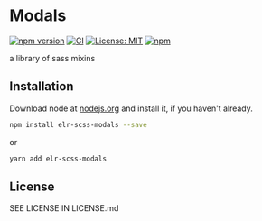# Modals

[![npm version](http://img.shields.io/npm/v/elr-scss-modals.svg)](https://www.npmjs.org/package/elr-scss-modals)
[![CI](https://github.com/Beth3346/elr-scss-modals/actions/workflows/node.js.yml/badge.svg)](https://github.com/Beth3346/elr-scss-modals/actions/workflows/node.js.yml)
[![License: MIT](https://img.shields.io/badge/License-MIT-yellow.svg)](https://opensource.org/licenses/MIT)
[![npm](https://img.shields.io/npm/dm/elr-scss-modals.svg?style=flat)](https://npmjs.com/package/elr-scss-modals)

a library of sass mixins

## Installation

Download node at [nodejs.org](http://nodejs.org) and install it, if you haven't already.

```sh
npm install elr-scss-modals --save
```

or

```sh
yarn add elr-scss-modals
```

## License

SEE LICENSE IN LICENSE.md
